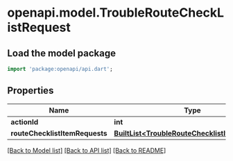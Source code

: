 # openapi.model.TroubleRouteCheckListRequest

## Load the model package
```dart
import 'package:openapi/api.dart';
```

## Properties
Name | Type | Description | Notes
------------ | ------------- | ------------- | -------------
**actionId** | **int** |  | 
**routeChecklistItemRequests** | [**BuiltList&lt;TroubleRouteChecklistItemRequest&gt;**](TroubleRouteChecklistItemRequest.md) |  | 

[[Back to Model list]](../README.md#documentation-for-models) [[Back to API list]](../README.md#documentation-for-api-endpoints) [[Back to README]](../README.md)


